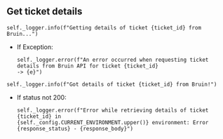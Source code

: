 ## Get ticket details
```
self._logger.info(f"Getting details of ticket {ticket_id} from Bruin...")
```
* If Exception:
  ```
  self._logger.error(f"An error occurred when requesting ticket details from Bruin API for ticket {ticket_id} 
  -> {e}")
  ```
```
self._logger.info(f"Got details of ticket {ticket_id} from Bruin!")
```
* If status not 200:
  ```
  self._logger.error(f"Error while retrieving details of ticket {ticket_id} in 
  {self._config.CURRENT_ENVIRONMENT.upper()} environment: Error {response_status} - {response_body}")
  ```